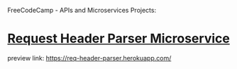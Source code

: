 FreeCodeCamp - APIs and Microservices Projects:

# [Request Header Parser Microservice](https://www.freecodecamp.org/learn/apis-and-microservices/apis-and-microservices-projects/request-header-parser-microservice)

preview link: https://req-header-parser.herokuapp.com/
